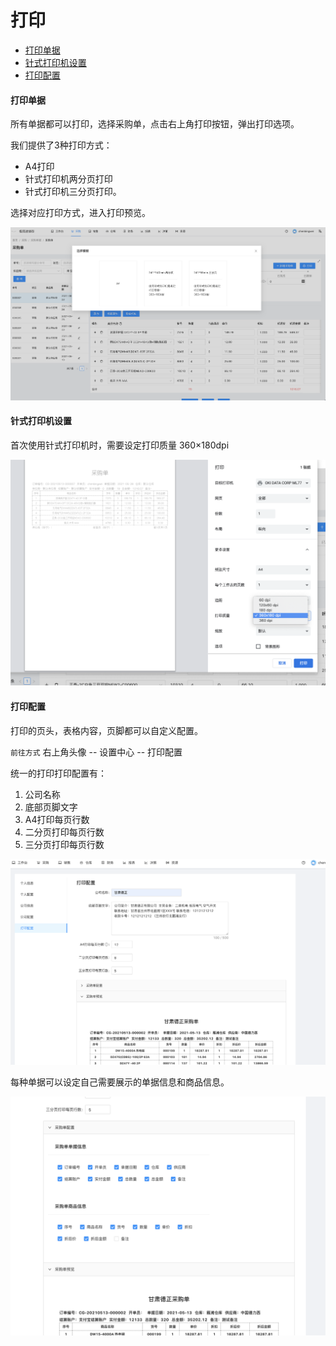 # 打印

- [打印单据](#打印单据)
- [针式打印机设置](#针式打印机设置)
- [打印配置](#打印配置)

#### 打印单据

所有单据都可以打印，选择采购单，点击右上角打印按钮，弹出打印选项。

我们提供了3种打印方式：
- A4打印
- 针式打印机两分页打印
- 针式打印机三分页打印。

选择对应打印方式，进入打印预览。

![avatar](../_media/screenshot/打印选项框.png)


#### 针式打印机设置

首次使用针式打印机时，需要设定打印质量 360×180dpi

![avatar](../_media/screenshot/chrome打印设置.png)


#### 打印配置
打印的页头，表格内容，页脚都可以自定义配置。

`前往方式`  右上角头像 -- 设置中心 -- 打印配置

统一的打印打印配置有：
1. 公司名称
2. 底部页脚文字
3. A4打印每页行数
4. 二分页打印每页行数
5. 三分页打印每页行数

![avatar](../_media/screenshot/打印配置.png)

每种单据可以设定自己需要展示的单据信息和商品信息。

![avatar](../_media/screenshot/打印配置采购单.png)
